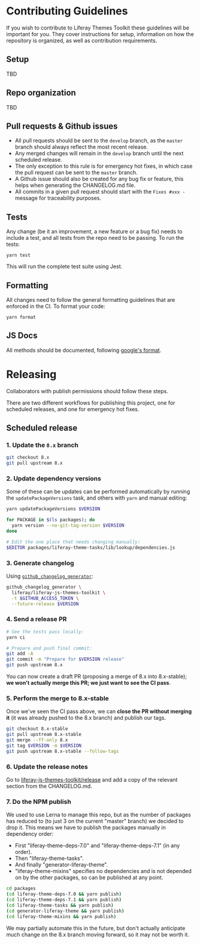 # Contributing Guidelines

If you wish to contribute to Liferay Themes Toolkit these guidelines will be
important for you. They cover instructions for setup, information on how the
repository is organized, as well as contribution requirements.

## Setup

TBD

## Repo organization

TBD

## Pull requests & Github issues

-   All pull requests should be sent to the `develop` branch, as the `master`
    branch should always reflect the most recent release.
-   Any merged changes will remain in the `develop` branch until the next
    scheduled release.
-   The only exception to this rule is for emergency hot fixes, in which case the
    pull request can be sent to the `master` branch.
-   A Github issue should also be created for any bug fix or feature, this helps
    when generating the CHANGELOG.md file.
-   All commits in a given pull request should start with the `Fixes #xxx -`
    message for traceability purposes.

## Tests

Any change (be it an improvement, a new feature or a bug fix) needs to include
a test, and all tests from the repo need to be passing. To run the tests:

```
yarn test
```

This will run the complete test suite using Jest.

## Formatting

All changes need to follow the general formatting guidelines that are enforced
in the CI. To format your code:

```
yarn format
```

## JS Docs

All methods should be documented, following [google's format](https://github.com/google/closure-compiler/wiki/Annotating-JavaScript-for-the-Closure-Compiler).

# Releasing

Collaborators with publish permissions should follow these steps.

There are two different workflows for publishing this project, one for scheduled
releases, and one for emergency hot fixes.

## Scheduled release

### 1. Update the `8.x` branch

```sh
git checkout 8.x
git pull upstream 8.x
```

### 2. Update dependency versions

Some of these can be updates can be performed automatically by running the `updatePackageVersions` task, and others with `yarn` and manual editing:

```sh
yarn updatePackageVersions $VERSION

for PACKAGE in $(ls packages); do
  yarn version --no-git-tag-version $VERSION
done

# Edit the one place that needs changing manually:
$EDITOR packages/liferay-theme-tasks/lib/lookup/dependencies.js
```

### 3. Generate changelog

Using [`github_changelog_generator`](https://github.com/skywinder/github-changelog-generator):

```sh
github_changelog_generator \
  liferay/liferay-js-themes-toolkit \
  -t $GITHUB_ACCESS_TOKEN \
  --future-release $VERSION
```

### 4. Send a release PR

```sh
# See the tests pass locally:
yarn ci

# Prepare and push final commit:
git add -A
git commit -m "Prepare for $VERSION release"
git push upstream 8.x
```

You can now create a draft PR (proposing a merge of 8.x into 8.x-stable); **we won't actually merge this PR; we just want to see the CI pass**.

### 5. Perform the merge to 8.x-stable

Once we've seen the CI pass above, we can **close the PR without merging it** (it was already pushed to the 8.x branch) and publish our tags.

```sh
git checkout 8.x-stable
git pull upstream 8.x-stable
git merge --ff-only 8.x
git tag $VERSION -m $VERSION
git push upstream 8.x-stable --follow-tags
```

### 6. Update the release notes

Go to [liferay-js-themes-toolkit/release](https://github.com/liferay/liferay-js-themes-toolkit/releases) and add a copy of the relevant section from the CHANGELOG.md.

### 7. Do the NPM publish

We used to use Lerna to manage this repo, but as the number of packages has reduced to (to just 3 on the current "master" branch) we decided to drop it. This means we have to publish the packages manually in dependency order:

- First "liferay-theme-deps-7.0" and "liferay-theme-deps-7.1" (in any order).
- Then "liferay-theme-tasks".
- And finally "generator-liferay-theme".
- "liferay-theme-mixins" specifies no dependencies and is not depended on by the other packages, so can be published at any point.

```sh
cd packages
(cd liferay-theme-deps-7.0 && yarn publish)
(cd liferay-theme-deps-7.1 && yarn publish)
(cd liferay-theme-tasks && yarn publish)
(cd generator-liferay-theme && yarn publish)
(cd liferay-theme-mixins && yarn publish)
```

We may partially automate this in the future, but don't actually anticipate much change on the 8.x branch moving forward, so it may not be worth it.
